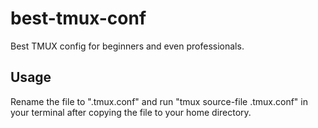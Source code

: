 # best-tmux-conf

Best TMUX config for beginners and even professionals.

## Usage

Rename the file to ".tmux.conf" and run "tmux source-file .tmux.conf" in your terminal after copying the file to your home directory.
